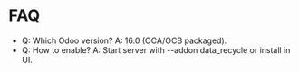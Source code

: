 # FAQ

- Q: Which Odoo version? A: 16.0 (OCA/OCB packaged).
- Q: How to enable? A: Start server with --addon data_recycle or install in UI.
